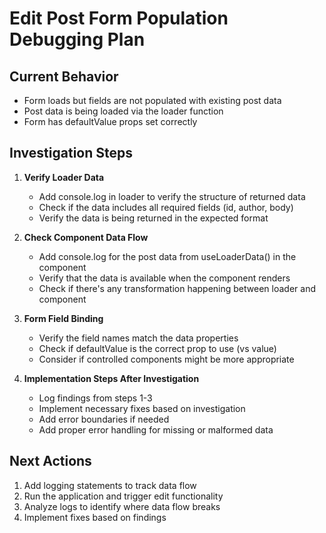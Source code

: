 # Edit Post Form Population Debugging Plan

## Current Behavior
- Form loads but fields are not populated with existing post data
- Post data is being loaded via the loader function
- Form has defaultValue props set correctly

## Investigation Steps

1. **Verify Loader Data**
   - Add console.log in loader to verify the structure of returned data
   - Check if the data includes all required fields (id, author, body)
   - Verify the data is being returned in the expected format

2. **Check Component Data Flow**
   - Add console.log for the post data from useLoaderData() in the component
   - Verify that the data is available when the component renders
   - Check if there's any transformation happening between loader and component

3. **Form Field Binding**
   - Verify the field names match the data properties
   - Check if defaultValue is the correct prop to use (vs value)
   - Consider if controlled components might be more appropriate

4. **Implementation Steps After Investigation**
   - Log findings from steps 1-3
   - Implement necessary fixes based on investigation
   - Add error boundaries if needed
   - Add proper error handling for missing or malformed data

## Next Actions
1. Add logging statements to track data flow
2. Run the application and trigger edit functionality
3. Analyze logs to identify where data flow breaks
4. Implement fixes based on findings 